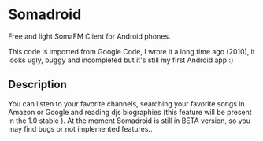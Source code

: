 # Somadroid

Free and light SomaFM Client for Android phones.

This code is imported from Google Code, I wrote it a long time ago (2010), it looks ugly, buggy and incompleted
but it's still my first Android app :) 

## Description
You can listen to your favorite channels, searching your favorite songs in Amazon or Google 
and reading djs biographies (this feature will be present in the 1.0 stable ). 
At the moment Somadroid is still in BETA version, so you may find bugs or not implemented features..
